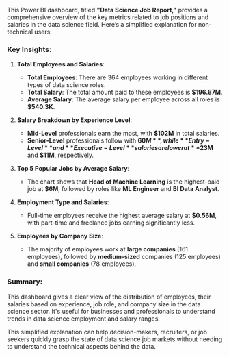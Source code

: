 This Power BI dashboard, titled **"Data Science Job Report,"** provides a comprehensive overview of the key metrics related to job positions and salaries in the data science field. Here’s a simplified explanation for non-technical users:

### Key Insights:
1. **Total Employees and Salaries**: 
   - **Total Employees**: There are 364 employees working in different types of data science roles.
   - **Total Salary**: The total amount paid to these employees is **$196.67M**.
   - **Average Salary**: The average salary per employee across all roles is **$540.3K**.

2. **Salary Breakdown by Experience Level**:
   - **Mid-Level** professionals earn the most, with **$102M** in total salaries.
   - **Senior-Level** professionals follow with **$60M**, while **Entry-Level** and **Executive-Level** salaries are lower at **$23M** and **$11M**, respectively.

3. **Top 5 Popular Jobs by Average Salary**:
   - The chart shows that **Head of Machine Learning** is the highest-paid job at **$6M**, followed by roles like **ML Engineer** and **BI Data Analyst**.

4. **Employment Type and Salaries**:
   - Full-time employees receive the highest average salary at **$0.56M**, with part-time and freelance jobs earning significantly less.

5. **Employees by Company Size**:
   - The majority of employees work at **large companies** (161 employees), followed by **medium-sized** companies (125 employees) and **small companies** (78 employees).

### Summary:
This dashboard gives a clear view of the distribution of employees, their salaries based on experience, job role, and company size in the data science sector. It's useful for businesses and professionals to understand trends in data science employment and salary ranges.

This simplified explanation can help decision-makers, recruiters, or job seekers quickly grasp the state of data science job markets without needing to understand the technical aspects behind the data.
